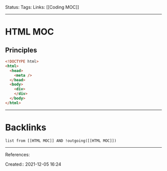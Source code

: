 Status: 
Tags: 
Links: [[Coding MOC]]
___
# HTML MOC
## Principles
```html
<!DOCTYPE html>
<html>
  <head>
    <meta />
  </head>
  <body>
    <div>
    </div>
  </body>
</html>
```
___
# Backlinks
```dataview
list from [[HTML MOC]] AND !outgoing([[HTML MOC]])
```
___
References:

Created:: 2021-12-05 16:24
